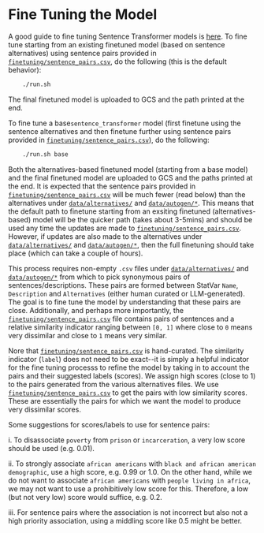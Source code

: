 # Fine Tuning the Model

A good guide to fine tuning Sentence Transformer models is [here](https://huggingface.co/blog/how-to-train-sentence-transformers).
To fine tune starting from an existing finetuned model (based on sentence alternatives) using sentence pairs provided in [`finetuning/sentence_pairs.csv`](../data/finetuning/sentence_pairs.csv), do the following (this is the default behavior):

```bash
    ./run.sh
```

The final finetuned model is uploaded to GCS and the path printed at the end.

To fine tune a base`sentence_transformer` model (first finetune using the sentence alternatives and then finetune further using sentence pairs provided in [`finetuning/sentence_pairs.csv`](../data/finetuning/sentence_pairs.csv)), do the following:

```bash
    ./run.sh base
```
Both the alternatives-based finetuned model (starting from a base model) and the final finetuned model are uploaded to GCS and the paths printed at the end. It is expected that the sentence pairs provided in [`finetuning/sentence_pairs.csv`](../data/finetuning/sentence_pairs.csv) will be much fewer (read below) than the alternatives under [`data/alternatives/`](../data/alternatives/) and [`data/autogen/*`](../data/autogen_input/). This means that the default path to finetune starting from an exsiting finetuned (alternatives-based) model will be the quicker path (takes about 3-5mins) and should be used any time the updates are made to [`finetuning/sentence_pairs.csv`](../data/finetuning/sentence_pairs.csv). However, if updates are also made to the alternatives under [`data/alternatives/`](../data/alternatives/) and [`data/autogen/*`](../data/autogen_input/), then the full finetuning should take place (which can take a couple of hours).

This process requires non-empty `.csv` files under [`data/alternatives/`](../data/alternatives/) and [`data/autogen/*`](../data/autogen_input/) from which to pick synonymous pairs of sentences/descriptions. These pairs are formed between StatVar `Name`, `Description` and `Alternatives` (either human curated or LLM-generated). The goal is to fine tune the model by understanding that these pairs are close. Additionally, and perhaps more importantly, the [`finetuning/sentence_pairs.csv`](../data/finetuning/sentence_pairs.csv) file contains pairs of sentences and a relative similarity indicator ranging between `[0, 1]` where close to `0` means very dissimilar and close to `1` means very similar. 

Nore that [`finetuning/sentence_pairs.csv`](../data/finetuning/sentence_pairs.csv) is hand-curated. The similarity indicator (`label`) does not need to be exact--it is simply a helpful indicator for the fine tuning processs to refine the model by taking in to account the pairs and their suggested labels (scores). We assign high scores (close to 1) to the pairs generated from the various alternatives files. We use [`finetuning/sentence_pairs.csv`](../data/finetuning/sentence_pairs.csv) to get the pairs with low similarity scores. These are essentially the pairs for which we want the model to produce very dissimilar scores.

Some suggestions for scores/labels to use for sentence pairs:

i. To disassociate `poverty` from `prison` or `incarceration`, a very low score should be used (e.g. 0.01).

ii. To strongly associate `african americans` with `black and african american demographic`, use a high score, e.g. 0.99 or 1.0. On the other hand, while we do not want to associate `african americans` with `people living in africa`, we may not want to use a prohibitively low score for this. Therefore, a low (but not very low) score would suffice, e.g. 0.2.

iii. For sentence pairs where the association is not incorrect but also not a high priority association, using a middling score like 0.5 might be better.